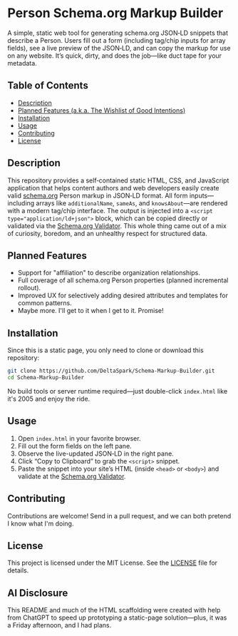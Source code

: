 # Person Schema.org Markup Builder

A simple, static web tool for generating schema.org JSON‑LD snippets that describe a Person. Users fill out a form (including tag/chip inputs for array fields), see a live preview of the JSON‑LD, and can copy the markup for use on any website. It’s quick, dirty, and does the job—like duct tape for your metadata.

## Table of Contents

- [Description](#description)  
- [Planned Features (a.k.a. The Wishlist of Good Intentions)](#planned-features)  
- [Installation](#installation)  
- [Usage](#usage)  
- [Contributing](#contributing)  
- [License](#license)  

## Description

This repository provides a self‑contained static HTML, CSS, and JavaScript application that helps content authors and web developers easily create valid [schema.org](https://schema.org/) Person markup in JSON‑LD format. All form inputs—including arrays like `additionalName`, `sameAs`, and `knowsAbout`—are rendered with a modern tag/chip interface. The output is injected into a `<script type="application/ld+json">` block, which can be copied directly or validated via the [Schema.org Validator](https://validator.schema.org/). This whole thing came out of a mix of curiosity, boredom, and an unhealthy respect for structured data.

## Planned Features

- Support for "affiliation" to describe organization relationships.
- Full coverage of all schema.org Person properties (planned incremental rollout).
- Improved UX for selectively adding desired attributes and templates for common patterns.
- Maybe more. I'll get to it when I get to it. Promise!

## Installation

Since this is a static page, you only need to clone or download this repository:

```bash
git clone https://github.com/DeltaSpark/Schema-Markup-Builder.git
cd Schema-Markup-Builder
```

No build tools or server runtime required—just double-click `index.html` like it's 2005 and enjoy the ride.

## Usage

1. Open `index.html` in your favorite browser.  
2. Fill out the form fields on the left pane.  
3. Observe the live-updated JSON‑LD in the right pane.  
4. Click “Copy to Clipboard” to grab the `<script>` snippet.  
5. Paste the snippet into your site’s HTML (inside `<head>` or `<body>`) and validate at the [Schema.org Validator](https://validator.schema.org/).

## Contributing

Contributions are welcome! Send in a pull request, and we can both pretend I know what I'm doing.

## License

This project is licensed under the MIT License. See the [LICENSE](LICENSE) file for details.

## AI Disclosure

This README and much of the HTML scaffolding were created with help from ChatGPT to speed up prototyping a static-page solution—plus, it was a Friday afternoon, and I had plans.